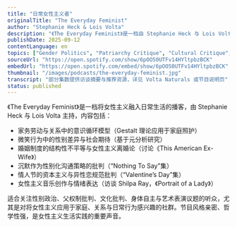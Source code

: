 ```yaml
---
title: "日常女性主义者"
originalTitle: "The Everyday Feminist"
author: "Stephanie Heck & Lois Volta"
description: "《The Everyday Feminist》是一档由 Stephanie Heck 与 Lois Volta 主持的播客，聚焦日常生活中的女性主义实践，强调家庭、关系与自我意识中的性别政治。节目融合心理学、社会批判与文化分析，内容涵盖家务劳动、婚姻制度、沉默机制、节日文化与音乐中的女性主义表达。风格亲密、哲学性强，是将女性主义带入日常细节的重要平台。"
publishDate: 2025-09-12
contentLanguage: en
topics: ["Gender Politics", "Patriarchy Critique", "Cultural Critique", "Bodily Autonomy", "Arts and Performance"]
sourceUrl: "https://open.spotify.com/show/6pOO50UTFv14HYltpbzBCK"
embedUrl: "https://open.spotify.com/embed/show/6pOO50UTFv14HYltpbzBCK"
thumbnail: "/images/podcasts/the-everyday-feminist.jpg"
transcript: "部分集数提供访谈摘要与推荐资源，详见 Volta Naturals 或节目说明页"
status: published
---
```


《The Everyday Feminist》是一档将女性主义融入日常生活的播客，由 Stephanie Heck 与 Lois Volta 主持，内容包括：

- 家务劳动与关系中的意识循环模型（Gestalt 理论应用于家庭照护）
- 微笑行为中的性别差异与社会期待（基于元分析研究）
- 婚姻制度的结构性不平等与女性主义离婚论（讨论《This American Ex-Wife》）
- 沉默作为性别化沟通策略的批判（“Nothing To Say”集）
- 情人节的资本主义与异性恋规范批判（“Valentine’s Day”集）
- 女性主义音乐创作与情绪表达（访谈 Shilpa Ray，《Portrait of a Lady》）

适合关注性别政治、父权制批判、文化批判、身体自主与艺术表演议题的听众，尤其是对将女性主义应用于家庭、关系与日常行为感兴趣的社群。节目风格亲密、哲学性强，是女性主义生活实践的重要声音。
